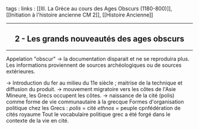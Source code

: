 tags : 
links : [[III. La Grèce au cours des Ages Obscurs (1180-800)]], [[Initiation à l'histoire ancienne CM 2]], [[Histoire Ancienne]]

****

<h2 style="text-align: center;"> 2 - Les grands nouveautés des ages obscurs </h2>

****

Appelation "obscur" -> la documentation disparait et ne se reproduira plus. Les informations proviennent de sources archéologiques ou de sources extérieures. 

-> Introduction du fer au milieu du 11e siècle ; maitrise de la technique et diffusion du produit. 
-> mouvement migratoire vers les côtes de l'Asie Mineure, les Grecs occupent les côtes. 
-> naissance de la cité (polis) comme forme de vie communautaire à la grecque 
Formes d'organisation politique chez les Grecs : 
*polis* = cité 
*ethnos* = peuple 
cpnfédération de cités 
royaume 
Tout le vocabulaire politique grec a été forgé dans le contexte de la vie en cité.